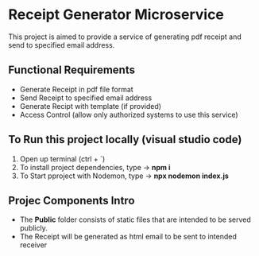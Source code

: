 # Receipt Generator Microservice
 
This project is aimed to provide a service of generating pdf receipt and send to specified email address.

## Functional Requirements
- Generate Receipt in pdf file format
- Send Receipt to specified email address
- Generate Recipt with template (if provided)
- Access Control (allow only authorized systems to use this service)

## To Run this project locally (visual studio code)
1. Open up terminal (ctrl + `)
2. To install project dependencies, type -> **npm i** 
3. To Start pproject with Nodemon, type -> **npx nodemon index.js**

## Projec Components Intro
- The **Public** folder consists of static files that are intended to be served publicly.
- The Receipt will be generated as html email to be sent to intended receiver